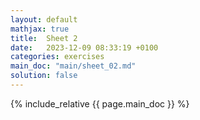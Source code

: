 ```yaml
---
layout: default
mathjax: true
title:  Sheet 2
date:   2023-12-09 08:33:19 +0100
categories: exercises 
main_doc: "main/sheet_02.md"
solution: false
---
```




{% include_relative {{ page.main_doc }} %}